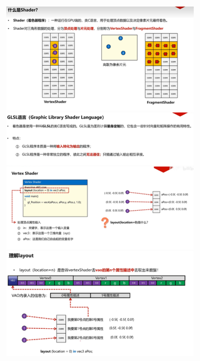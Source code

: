 ![输入图片说明](/imgs/2024-10-17/yqGCZeQ6aaO6VyUf.png)
![输入图片说明](/imgs/2024-10-17/naV9IKOS1UMOFebi.png)
![输入图片说明](/imgs/2024-10-17/tnBG0s3bZiGZKoZ6.png)
![输入图片说明](/imgs/2024-10-17/nwjmBr6tC8GVrMXx.png)
<!--stackedit_data:
eyJoaXN0b3J5IjpbLTE1MTAwNTc0OTUsLTg2Nzk4MzI0Niw0Mj
YxMTc4ODldfQ==
-->